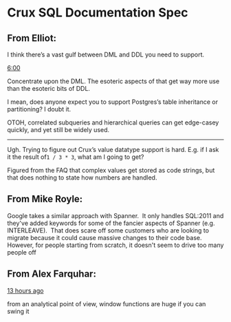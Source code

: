 # Crux SQL Documentation Spec


## From Elliot:

I think there’s a vast gulf between DML and DDL you need to support.

[6:00](https://always-friday.slack.com/archives/C9HLHFXA4/p1626480016021800)

Concentrate upon the DML. The esoteric aspects of that get way more use than the esoteric bits of DDL.

I mean, does anyone expect you to support Postgres’s table inheritance or partitioning? I doubt it.

OTOH, correlated subqueries and hierarchical queries can get edge-casey quickly, and yet still be widely used.

---

Ugh. Trying to figure out Crux’s value datatype support is hard. E.g. if I ask it the result of`1 / 3 * 3`, what am I going to get?

Figured from the FAQ that complex values get stored as code strings, but that does nothing to state how numbers are handled.

## From Mike Royle:

Google takes a similar approach with Spanner.  It only handles SQL:2011 and they've added keywords for some of the fancier aspects of Spanner (e.g. INTERLEAVE).  That does scare off some customers who are looking to migrate because it could cause massive changes to their code base.  However, for people starting from scratch, it doesn't seem to drive too many people off

## From Alex Farquhar:

[13 hours ago](https://afterthoughtgroup.slack.com/archives/C0230LH6S1W/p1626478553018000?thread_ts=1626468331.017500&cid=C0230LH6S1W)  

from an analytical point of view, window functions are huge if you can swing it

